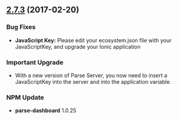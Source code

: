 ## [2.7.3](https://github.com/photogram/photogram2) (2017-02-20)

### Bug Fixes

* **JavaScript Key:** Please edit your ecosystem.json file with your JavaScriptKey, and upgrade your Ionic application

### Important Upgrade

*  With a new version of Parse Server, you now need to insert a JavaScriptKey into the server and into the application variable.

### NPM Update

* **parse-dashboard** 1.0.25